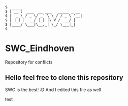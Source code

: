 ```
$  ____                            
$ | __ )  ___  __ ___   _____ _ __ 
$ |  _ \ / _ \/ _` \ \ / / _ \ '__|
$ | |_) |  __/ (_| |\ V /  __/ |   
$ |____/ \___|\__,_| \_/ \___|_|   
$                                
```              
 
# SWC_Eindhoven
Repository for conflicts

## Hello feel free to clone this repository
SWC is the best! :D
And I edited this file as well


test
